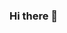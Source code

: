 ### Hi there 👋

<!--
**MJoshua25/MJoshua25** is a ✨ _special_ ✨ repository because its `README.md` (this file) appears on your GitHub profile.

Here are some ideas to get you started:

- 🔭 I’m currently working on many school and private projects
- 🌱 I’m currently learning django, python, Javascript, Flutter & VueJs
- 👯 I’m looking to collaborate on a lot of things
- 💬 Ask me about anything [here](https://github.com/MJoshua25/MJoshua25/issues)
- 📫 How to reach me: [my mail](mailto:jyao2000@yahoo.fr)

**Languages and Tools:**

<code><img height="20" src="https://raw.githubusercontent.com/github/explore/80688e429a7d4ef2fca1e82350fe8e3517d3494d/topics/javascript/javascript.png"></code>
<code><img height="20" src="https://raw.githubusercontent.com/github/explore/80688e429a7d4ef2fca1e82350fe8e3517d3494d/topics/python/python.png"></code>
<code><img height="20" src="https://raw.githubusercontent.com/github/explore/80688e429a7d4ef2fca1e82350fe8e3517d3494d/topics/flutter/flutter.png"></code>
<code><img height="20" src="https://raw.githubusercontent.com/github/explore/80688e429a7d4ef2fca1e82350fe8e3517d3494d/topics/vue/vue.png"></code>
<code><img height="20" src="https://raw.githubusercontent.com/github/explore/5c058a388828bb5fde0bcafd4bc867b5bb3f26f3/topics/graphql/graphql.png"></code>
<code><img height="20" src="https://raw.githubusercontent.com/github/explore/80688e429a7d4ef2fca1e82350fe8e3517d3494d/topics/django/django.png"></code>


**Some stats:**

<a href="https://github.com/stephsalou">
  <img align="center" src="https://github-readme-stats.vercel.app/api?username=MJoshua25&show_icons=true&include_all_commits=true&theme=dark" alt="steph's github stats" />
</a>
<a href="https://github.com/stephsalou">
  <img align="center" src="https://github-readme-stats.vercel.app/api/top-langs/?username=MJoshua25&layout=compact&theme=dark" />
</a>

<a href="https://github.com/stephsalou/db_query">
  <img align="center" src="https://github-readme-stats.vercel.app/api/pin/?username=MJoshua25&repo=db_query&theme=radical" />
</a>    
<a href="https://github.com/stephsalou/MonFramework">
  <img align="center" src="https://github-readme-stats.vercel.app/api/pin/?username=MJoshua25&repo=MonFramework&theme=radical" />
</a>
<a href="https://github.com/stephsalou/nuxt-nest-template">
  <img align="center" src="https://github-readme-stats.vercel.app/api/pin/?username=MJoshua25&repo=nuxt-nest-template&theme=blue-green" />
</a>
